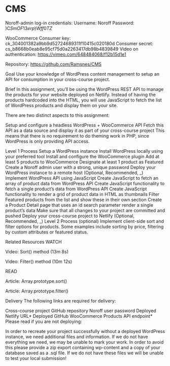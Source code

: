 # CMS

Noroff-admin log-in credentials:
Username: Noroff
Password: )C$SmOF13erp)Wff0TZ%xgd$

WooCommerce
Consumer key: ck_304001382a9bb9d52724689311f10415c020180d
Consumer secret: cs_b8668b0eab8e95cf75d0a2263417db98b4839849
Video on authentication: https://vimeo.com/648484068/f12b15d1e1

Repository:
https://github.com/Ramsnes/CMS

Goal
Use your knowledge of WordPress content management to setup an API for consumption in your cross-course project.

Brief
In this assignment, you’ll be using the WordPress REST API to manage the products for your website deployed on Netlify. Instead of having the products hardcoded into the HTML, you will use JavaScript to fetch the list of WordPress products and display them on your site.

There are two distinct aspects to this assignment:

Setup and configure a headless WordPress + WooCommerce API
Fetch this API as a data source and display it as part of your cross-course project
This means that there is no requirement to do theming work in PHP, since WordPress is only providing API access.

Level 1 Process
Setup a WordPress instance
Install WordPress locally using your preferred tool
Install and configure the WooCommerce plugin
Add at least 5 products to WooCommerce
Designate at least 1 product as Featured
Create a Noroff admin user with a strong, unique password
Deploy your WordPress instance to a remote host (Optional, Recommended, _)
Implement WordPress API using JavaScript
Create JavaScript to fetch an array of product data from WordPress API
Create JavaScript functionality to fetch a single product’s data from WordPress API
Create JavaScript functionality to render a grid of product data in HTML as thumbnails
Filter Featured products from the list and show these in their own section
Create a Product Detail page that uses an id search parameter render a single product’s data
Make sure that all changes to your project are committed and pushed
Deploy your cross-course project to Netlify (Optional, Recommended, _)
Level 2 Process (optional)
Implement client-side sort and filter options for products. Some examples include sorting by price, filtering by custom attributes or featured status.

Related Resources
WATCH

Video: Sort() method (13m 8s)

Video: Filter() method (10m 12s)

READ

Article: Array.prototype.sort()

Article: Array.prototype.filter()

Delivery
The following links are required for delivery:

Cross-course project GitHub repository
Noroff user password
Deployed Netlify URL*
Deployed GitHub WooCommerce Products API endpoint*
Please read if you are not deploying:

In order to recreate your project successfully without a deployed WordPress instance, we need additional files and information. If we do not have everything we need, we may be unable to mark your work. In order to avoid this please provide a zip export containing wp-content and a copy of your database saved as a .sql file. If we do not have these files we will be unable to test your local submission!
